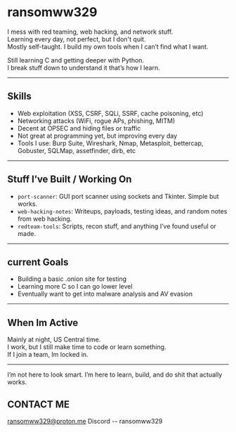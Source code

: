 # ransomww329

I mess with red teaming, web hacking, and network stuff.  
Learning every day, not perfect, but I don't quit.  
Mostly self-taught. I build my own tools when I can’t find what I want.

Still learning C and getting deeper with Python.  
I break stuff down to understand it  that’s how I learn.

---

## Skills

- Web exploitation (XSS, CSRF, SQLi, SSRF, cache poisoning, etc)
- Networking attacks (WiFi, rogue APs, phishing, MITM)
- Decent at OPSEC and hiding files or traffic
- Not great at programming yet, but improving every day
- Tools I use: Burp Suite, Wireshark, Nmap, Metasploit, bettercap, Gobuster, SQLMap, assetfinder, dirb, etc

---

## Stuff I’ve Built / Working On

- `port-scanner`: GUI port scanner using sockets and Tkinter. Simple but works.
- `web-hacking-notes`: Writeups, payloads, testing ideas, and random notes from web hacking.
- `redteam-tools`: Scripts, recon stuff, and anything I’ve found useful or made.

---

## current Goals

- Building a basic .onion site for testing
- Learning more C so I can go lower level
- Eventually want to get into malware analysis and AV evasion

---

## When Im Active

Mainly at night, US Central time.  
I work, but I still make time to code or learn something.  
If I join a team, Im locked in.

---

I’m not here to look smart. I’m here to learn, build, and do shit that actually works.

## CONTACT ME
ransomww329@proton.me
Discord -- ransomww329
